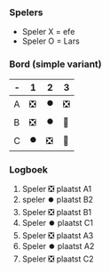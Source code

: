 ### Spelers
- Speler X = efe 
- Speler O = Lars

### Bord (simple variant)
| - | 1 | 2 | 3 |
|---|---|---|---|
| A |❎|⏺️|❎|
| B |❎|⏺️|🔲|
| C |⏺️|❎|🔲|

### Logboek
1. Speler ❎ plaatst A1
2. speler ⏺️ plaatst B2
3. Speler ❎ plaatst B1
4. Speler ⏺️ plaatst C1
5. Speler ❎ plaatst A3
6. Speler ⏺️ plaatst A2
7. Speler ❎ plaatst C2